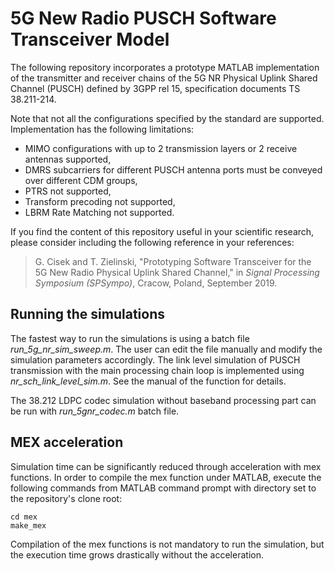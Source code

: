 # 5G New Radio PUSCH Software Transceiver Model

The following repository incorporates a prototype MATLAB implementation of the transmitter and receiver chains of the 5G NR Physical Uplink Shared Channel (PUSCH) defined by 3GPP rel 15, specification documents TS 38.211-214.

Note that not all the configurations specified by the standard are supported. Implementation has the following limitations:
* MIMO configurations with up to 2 transmission layers or 2 receive antennas supported,
* DMRS subcarriers for different PUSCH antenna ports must be conveyed over different CDM groups,
* PTRS not supported,
* Transform precoding not supported,
* LBRM Rate Matching not supported.

If you find the content of this repository useful in your scientific research, please consider including the following reference in your references:

> G. Cisek and T. Zielinski, "Prototyping Software Transceiver for the 5G New Radio Physical Uplink Shared Channel," in *Signal Processing Symposium (SPSympo)*, Cracow, Poland, September 2019.

## Running the simulations

The fastest way to run the simulations is using a batch file *run_5g_nr_sim_sweep.m*. The user can edit the file manually and modify the simulation parameters accordingly. The link level simulation of PUSCH transmission with the main processing chain loop is implemented using *nr_sch_link_level_sim.m*. See the manual of the function for details.

The 38.212 LDPC codec simulation without baseband processing part can be run with *run_5gnr_codec.m* batch file. 

## MEX acceleration

Simulation time can be significantly reduced through acceleration with mex functions. In order to compile the mex function under MATLAB, execute the following commands from MATLAB command prompt with directory set to the repository's clone root:

```
cd mex
make_mex
```

Compilation of the mex functions is not mandatory to run the simulation, but the execution time grows drastically without the acceleration.
